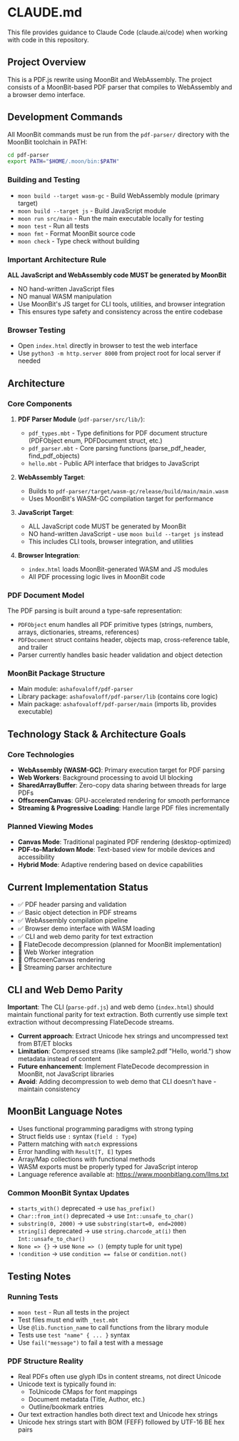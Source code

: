 # CLAUDE.md

This file provides guidance to Claude Code (claude.ai/code) when working with code in this repository.

## Project Overview

This is a PDF.js rewrite using MoonBit and WebAssembly. The project consists of a MoonBit-based PDF parser that compiles to WebAssembly and a browser demo interface.

## Development Commands

All MoonBit commands must be run from the `pdf-parser/` directory with the MoonBit toolchain in PATH:

```bash
cd pdf-parser
export PATH="$HOME/.moon/bin:$PATH"
```

### Building and Testing
- `moon build --target wasm-gc` - Build WebAssembly module (primary target)
- `moon build --target js` - Build JavaScript module 
- `moon run src/main` - Run the main executable locally for testing
- `moon test` - Run all tests
- `moon fmt` - Format MoonBit source code
- `moon check` - Type check without building

### Important Architecture Rule
**ALL JavaScript and WebAssembly code MUST be generated by MoonBit**
- NO hand-written JavaScript files
- NO manual WASM manipulation
- Use MoonBit's JS target for CLI tools, utilities, and browser integration
- This ensures type safety and consistency across the entire codebase

### Browser Testing
- Open `index.html` directly in browser to test the web interface
- Use `python3 -m http.server 8000` from project root for local server if needed

## Architecture

### Core Components

1. **PDF Parser Module** (`pdf-parser/src/lib/`):
   - `pdf_types.mbt` - Type definitions for PDF document structure (PDFObject enum, PDFDocument struct, etc.)
   - `pdf_parser.mbt` - Core parsing functions (parse_pdf_header, find_pdf_objects)
   - `hello.mbt` - Public API interface that bridges to JavaScript

2. **WebAssembly Target**: 
   - Builds to `pdf-parser/target/wasm-gc/release/build/main/main.wasm`
   - Uses MoonBit's WASM-GC compilation target for performance

3. **JavaScript Target**:
   - ALL JavaScript code MUST be generated by MoonBit
   - NO hand-written JavaScript - use `moon build --target js` instead
   - This includes CLI tools, browser integration, and utilities

4. **Browser Integration**:
   - `index.html` loads MoonBit-generated WASM and JS modules
   - All PDF processing logic lives in MoonBit code

### PDF Document Model

The PDF parsing is built around a type-safe representation:

- `PDFObject` enum handles all PDF primitive types (strings, numbers, arrays, dictionaries, streams, references)
- `PDFDocument` struct contains header, objects map, cross-reference table, and trailer
- Parser currently handles basic header validation and object detection

### MoonBit Package Structure

- Main module: `ashafovaloff/pdf-parser` 
- Library package: `ashafovaloff/pdf-parser/lib` (contains core logic)
- Main package: `ashafovaloff/pdf-parser/main` (imports lib, provides executable)

## Technology Stack & Architecture Goals

### Core Technologies
- **WebAssembly (WASM-GC)**: Primary execution target for PDF parsing
- **Web Workers**: Background processing to avoid UI blocking
- **SharedArrayBuffer**: Zero-copy data sharing between threads for large PDFs
- **OffscreenCanvas**: GPU-accelerated rendering for smooth performance
- **Streaming & Progressive Loading**: Handle large PDF files incrementally

### Planned Viewing Modes
- **Canvas Mode**: Traditional paginated PDF rendering (desktop-optimized)
- **PDF-to-Markdown Mode**: Text-based view for mobile devices and accessibility
- **Hybrid Mode**: Adaptive rendering based on device capabilities

## Current Implementation Status

- ✅ PDF header parsing and validation
- ✅ Basic object detection in PDF streams  
- ✅ WebAssembly compilation pipeline
- ✅ Browser demo interface with WASM loading
- ✅ CLI and web demo parity for text extraction
- 🚧 FlateDecode decompression (planned for MoonBit implementation)
- 🚧 Web Worker integration
- 🚧 OffscreenCanvas rendering
- 🚧 Streaming parser architecture

## CLI and Web Demo Parity

**Important**: The CLI (`parse-pdf.js`) and web demo (`index.html`) should maintain functional parity for text extraction. Both currently use simple text extraction without decompressing FlateDecode streams.

- **Current approach**: Extract Unicode hex strings and uncompressed text from BT/ET blocks
- **Limitation**: Compressed streams (like sample2.pdf "Hello, world.") show metadata instead of content
- **Future enhancement**: Implement FlateDecode decompression in MoonBit, not JavaScript libraries
- **Avoid**: Adding decompression to web demo that CLI doesn't have - maintain consistency

## MoonBit Language Notes

- Uses functional programming paradigms with strong typing
- Struct fields use `:` syntax (`field : Type`)
- Pattern matching with `match` expressions
- Error handling with `Result[T, E]` types
- Array/Map collections with functional methods
- WASM exports must be properly typed for JavaScript interop
- Language reference available at: https://www.moonbitlang.com/llms.txt

### Common MoonBit Syntax Updates
- `starts_with()` deprecated → use `has_prefix()`
- `Char::from_int()` deprecated → use `Int::unsafe_to_char()`
- `substring(0, 2000)` → use `substring(start=0, end=2000)`
- `string[i]` deprecated → use `string.charcode_at(i)` then `Int::unsafe_to_char()`
- `None => {}` → use `None => ()` (empty tuple for unit type)
- `!condition` → use `condition == false` or `condition.not()`

## Testing Notes

### Running Tests
- `moon test` - Run all tests in the project
- Test files must end with `_test.mbt`
- Use `@lib.function_name` to call functions from the library module
- Tests use `test "name" { ... }` syntax
- Use `fail("message")` to fail a test with a message

### PDF Structure Reality
- Real PDFs often use glyph IDs in content streams, not direct Unicode
- Unicode text is typically found in:
  - ToUnicode CMaps for font mappings
  - Document metadata (Title, Author, etc.)
  - Outline/bookmark entries
- Our text extraction handles both direct text and Unicode hex strings
- Unicode hex strings start with BOM (FEFF) followed by UTF-16 BE hex pairs
